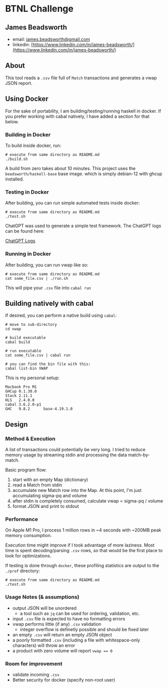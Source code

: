 # BTNL Challenge
## James Beadsworth
- email: james.beadsworth@gmail.com
- linkedin: [https://www.linkedin.com/in/james-beadsworth/](https://www.linkedin.com/in/james-beadsworth/)

## About
This tool reads a `.csv` file full of `Match` transactions and generates a vwap JSON report.


## Using Docker
For the sake of portability, I am building/testing/running haskell in docker.  If you prefer working with cabal natively, I have added a section for that below.


### Building in Docker

To build inside docker, run:

```
# execute from same directory as README.md
./build.sh
```

A build from zero takes about 10 minutes.  This project uses the `beadsworth/haskell-base` base image. which is simply debian-12 with ghcup installed.


### Testing in Docker

After building, you can run simple automated tests inside docker:

```
# execute from same directory as README.md
./test.sh
```

ChatGPT was used to generate a simple test framework.  The ChatGPT logs can be found here:

[ChatGPT Logs](https://chatgpt.com/share/67039c63-e8f8-8008-9b99-1da6131124b9)


### Running in Docker

After building, you can run vwap like so:

```
# execute from same directory as README.md
cat some_file.csv | ./run.sh
```

This will pipe your `.csv` file into `cabal run`


## Building natively with cabal

If desired, you can perform a native build using `cabal`:

```
# move to sub-directory
cd vwap

# build executable
cabal build

# run executable
cat some_file.csv | cabal run

# you can find the bin file with this:
cabal list-bin VWAP
```

This is my personal setup:

```
Macbook Pro M1
GHCup 0.1.30.0
Stack 2.11.1
HLS   2.4.0.0
cabal 3.6.2.0-p1
GHC   9.8.2      base-4.19.1.0
```

## Design

### Method & Execution
A list of transactions could potentially be very long.  I tried to reduce memory usage by streaming stdin and processing the data match-by-match.

Basic program flow:
1. start with an empty Map (dictionary)
2. read a Match from stdin
3. accumulate new Match row into the Map.  At this point, I'm just accumulating sigma-pq and volume
4. after stdin is completely consumed, calculate vwap = sigma-pq / volume
5. format JSON and print to stdout


### Performance
On Apple M1 Pro, I process 1 million rows in ~4 seconds with ~200MB peak memory consumption.

Execution time might improve if I took advantage of more laziness.  Most time is spent decoding/parsing `.csv` rows, so that would be the first place to look for optimizations.

If testing is done through `docker`, these profiling statistics are output to the `./prof` directory:

```
# execute from same directory as README.md
./test.sh
```

### Usage Notes (& assumptions)
- output JSON will be unordered
    - a tool such as `jq` can be used for ordering, validation, etc.
- input `.csv` file is expected to have no formatting errors
- vwap performs little (if any) `.csv` validation
    - integer overflow is definetly possible and should be fixed later
- an empty `.csv` will return an empty JSON object
- a poorly formatted `.csv` (including a file with whitespace-only characters) will throw an error
- a product with zero volume will report `vwap == 0`


### Room for improvement
- validate incoming `.csv`
- Better security for docker (specify non-root user)
